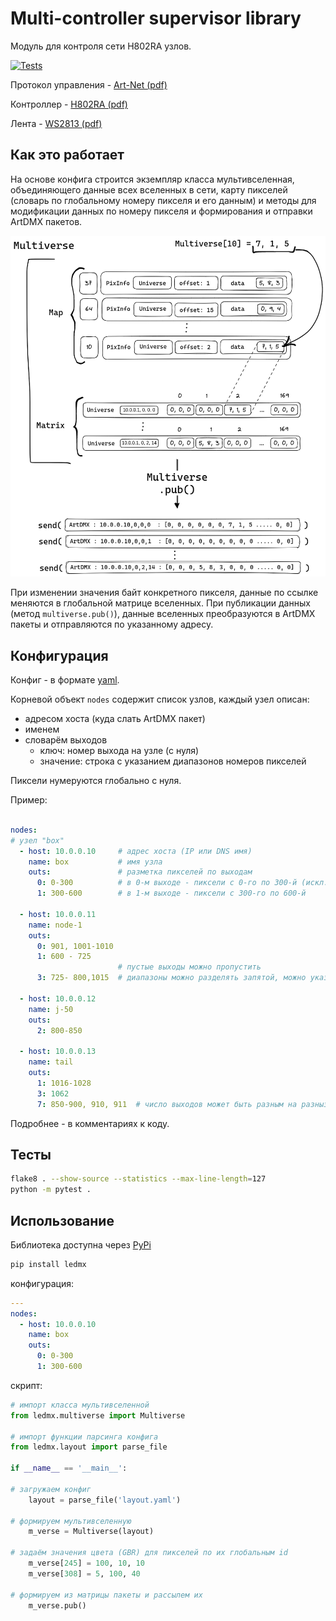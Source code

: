 # Multi-controller supervisor library
Модуль для контроля сети H802RA узлов.

[![Tests](https://github.com/mserg/ledmx-lib/actions/workflows/tests.yaml/badge.svg)](https://github.com/mserg/ledmx-lib/actions/workflows/tests.yaml)

Протокол управления - [Art-Net (pdf)](docs/art-net.pdf)

Контроллер - [H802RA (pdf)](docs/H802RA%20instructions%20-%20English.pdf)

Лента - [WS2813 (pdf)](docs/WS2813-Worldsemi.pdf)

## Как это работает
На основе конфига строится экземпляр класса мультивселенная, объединяющего
данные всех вселенных в сети, карту пикселей (словарь по глобальному номеру пикселя и его данным) и 
методы для модификации данных по номеру пикселя и формирования и отправки ArtDMX пакетов.

![](docs/scheme.png)

При изменении значения байт конкретного пикселя, данные по ссылке меняются в глобальной матрице
вселенных.
При публикации данных (метод `multiverse.pub()`), данные вселенных преобразуются в ArtDMX пакеты и 
отправляются по указанному адресу.

## Конфигурация

Конфиг - в формате [yaml](https://ru.wikipedia.org/wiki/YAML).

Корневой объект `nodes` содержит список узлов, каждый узел описан:
- адресом хоста (куда слать ArtDMX пакет)
- именем
- словарём выходов
  - ключ: номер выхода на узле (с нуля)
  - значение: строка с указанием диапазонов номеров пикселей

Пиксели нумеруются глобально с нуля.

Пример:
```yaml

nodes:
# узел "box"
  - host: 10.0.0.10     # адрес хоста (IP или DNS имя)
    name: box           # имя узла
    outs:               # разметка пикселей по выходам
      0: 0-300          # в 0-м выходе - пиксели с 0-го по 300-й (искл.)
      1: 300-600        # в 1-м выходе - пиксели с 300-го по 600-й

  - host: 10.0.0.11
    name: node-1
    outs:
      0: 901, 1001-1010
      1: 600 - 725
                        # пустые выходы можно пропустить
      3: 725- 800,1015  # диапазоны можно разделять запятой, можно указывать одиночные пиксели 

  - host: 10.0.0.12
    name: j-50
    outs:
      2: 800-850

  - host: 10.0.0.13
    name: tail
    outs:
      1: 1016-1028
      3: 1062
      7: 850-900, 910, 911  # число выходов может быть разным на разныз узлах (тут - 8-портовый узел)
```

Подробнее - в комментариях к коду.

## Тесты
```bash
flake8 . --show-source --statistics --max-line-length=127
python -m pytest .
```

## Использование
Библиотека доступна через [PyPi](https://pypi.org/project/ledmx/)

```bash
pip install ledmx
```

конфигурация:
```yaml
---
nodes:
  - host: 10.0.0.10
    name: box
    outs:
      0: 0-300
      1: 300-600
```

скрипт:
```python
# импорт класса мультивселенной
from ledmx.multiverse import Multiverse

# импорт функции парсинга конфига
from ledmx.layout import parse_file

if __name__ == '__main__':

# загружаем конфиг
    layout = parse_file('layout.yaml')
    
# формируем мультивселенную
    m_verse = Multiverse(layout)
    
# задаём значения цвета (GBR) для пикселей по их глобальным id
    m_verse[245] = 100, 10, 10
    m_verse[308] = 5, 100, 40
    
# формируем из матрицы пакеты и рассылем их
    m_verse.pub()
```
